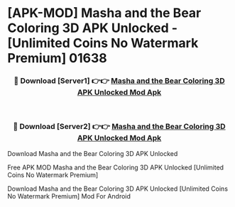 # [APK-MOD] Masha and the Bear Coloring 3D APK Unlocked - [Unlimited Coins No Watermark Premium] 01638



<div align="center">
<h3>🔴 Download [Server1] 👉👉 <a href="https://momento.my/?title=Masha_and_the_Bear_Coloring_3D_APK_Unlocked">Masha and the Bear Coloring 3D APK Unlocked Mod Apk</a></h3><br>

<h3>🔴 Download [Server2] 👉👉 <a href="https://momento.my/?title=Masha_and_the_Bear_Coloring_3D_APK_Unlocked">Masha and the Bear Coloring 3D APK Unlocked Mod Apk</a></h3>
</div>



Download Masha and the Bear Coloring 3D APK Unlocked 

Free APK MOD Masha and the Bear Coloring 3D APK Unlocked [Unlimited Coins No Watermark Premium]

Download Masha and the Bear Coloring 3D APK Unlocked [Unlimited Coins No Watermark Premium] Mod For Android
